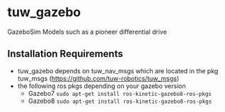 # tuw_gazebo
GazeboSim Models such as a pioneer differential drive
## Installation Requirements
* tuw_gazebo depends on tuw_nav_msgs which are located in the pkg tuw_msgs (https://github.com/tuw-robotics/tuw_msgs)
* the following ros pkgs depending on your gazebo version
  * Gazebo7
``` sudo apt-get install ros-kinetic-gazebo8-ros-pkgs ```
  * Gazebo8
``` sudo apt-get install ros-kinetic-gazebo8-ros-pkgs ```
